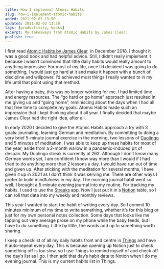 ```yaml
---
title: How I implement Atomic Habits
slug: how-i-implement-atomic-habits
added: 2021-02-03 13:50
updated: 2021-02-03 13:50
tags: [productivity, books]
excerpt: My takeaways from Atomic Habits by James Clear.
publish: true
---
```


I first read [Atomic Habits by James Clear](https://jamesclear.com/atomic-habits)  in December 2018. I thought it was a good book and had helpful advice. Still, I didn’t really implement it because I wasn’t convinced that little daily habits would really amount to anything impressive. For most of my life, once I’d decided I was going to do something, I would just go hard at it and make it happen with a bunch of discipline and willpower. I’d achieved most things I really wanted to in my life until that point using that method.   

After having a baby, this was no longer working for me. I had limited time and energy resources. The “go hard or go home” approach just resulted in me giving up and “going home”, reminiscing about the days when I had all that free time to complete my goals. Atomic Habits made such an impression that I kept thinking about it all year. I finally decided that maybe James Clear had the right idea, after all. 

In early 2020 I decided to give the Atomic Habits approach a try with 3 goals: journaling, learning German and meditation. By committing to doing a very brief 5-minute journal exercise in the morning, two lessons of [Duolingo](https://www.duolingo.com/) and 5 minutes of meditation, I was able to keep up these habits for most of the year, aside from a 2-month wallow in a pandemic-induced pit of despair. My Duolingo streak is currently at 262. Although I don’t know many German words yet, I am confident I know way more than I would if I had tried to do anything more than 2 lessons a day. I would have run out of time and given up. After sticking with the meditation for several months, I have given it up in 2021 as I don’t think it was serving me. There are other ways I prefer to build mindfulness in my day. The morning journal habit went so well; I brought a 5-minute evening journal into my routine. For tracking my habits, I used to use the [Streaks](https://streaksapp.com/) app. Now I just put it in a [Notion](https://www.notion.so/) table, so I can roll that data into my weekly and monthly reviews.

This year I wanted to start the habit of writing every day. So I commit 10 minutes minimum of my time to write something, whether it’s for this blog or just for my own personal notes collection. Some days that looks like me tapping out very average prose on my phone while the baby feeds, but I have to do something. Little by little, the words add up to something worth sharing.

I keep a checklist of all my daily habits front and centre in [Things](https://culturedcode.com/things/) and have it auto-repeat every day. This is because opening up Notion just to check something off is too slow, so I use Things to remind myself of and check off the day’s list as I go. I then add that day’s habit data to Notion when I do my evening journal. This is my current habits list in Things.

